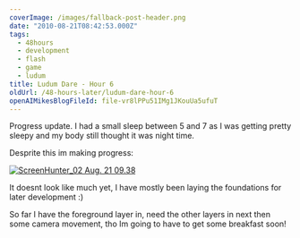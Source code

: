 ```yaml
---
coverImage: /images/fallback-post-header.png
date: "2010-08-21T08:42:53.000Z"
tags:
  - 48hours
  - development
  - flash
  - game
  - ludum
title: Ludum Dare - Hour 6
oldUrl: /48-hours-later/ludum-dare-hour-6
openAIMikesBlogFileId: file-vr8lPPu51IMg1JKouUa5ufuT
---
```


Progress update. I had a small sleep between 5 and 7 as I was getting pretty sleepy and my body still thought it was night time.

<!-- more -->

Desprite this im making progress:

[![](https://www.mikecann.blog/wp-content/uploads/2010/08/ScreenHunter_02-Aug.-21-09.38.jpg "ScreenHunter_02 Aug. 21 09.38")](https://www.mikecann.blog/wp-content/uploads/2010/08/ScreenHunter_02-Aug.-21-09.38.jpg)

It doesnt look like much yet, I have mostly been laying the foundations for later development :)

So far I have the foreground layer in, need the other layers in next then some camera movement, tho Im going to have to get some breakfast soon!
